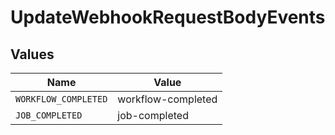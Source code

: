 # UpdateWebhookRequestBodyEvents


## Values

| Name                 | Value                |
| -------------------- | -------------------- |
| `WORKFLOW_COMPLETED` | workflow-completed   |
| `JOB_COMPLETED`      | job-completed        |